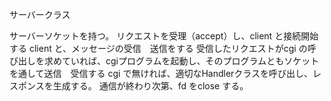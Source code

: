 サーバークラス

サーバーソケットを持つ。
リクエストを受理（accept）し、client と接続開始する
client と、メッセージの受信　送信をする
受信したリクエストがcgi の呼び出しを求めていれば、cgiプログラムを起動し、そのプログラムともソケットを通して送信　受信する
cgi で無ければ、適切なHandlerクラスを呼び出し、レスポンスを生成する。
通信が終わり次第、fd をclose する。

